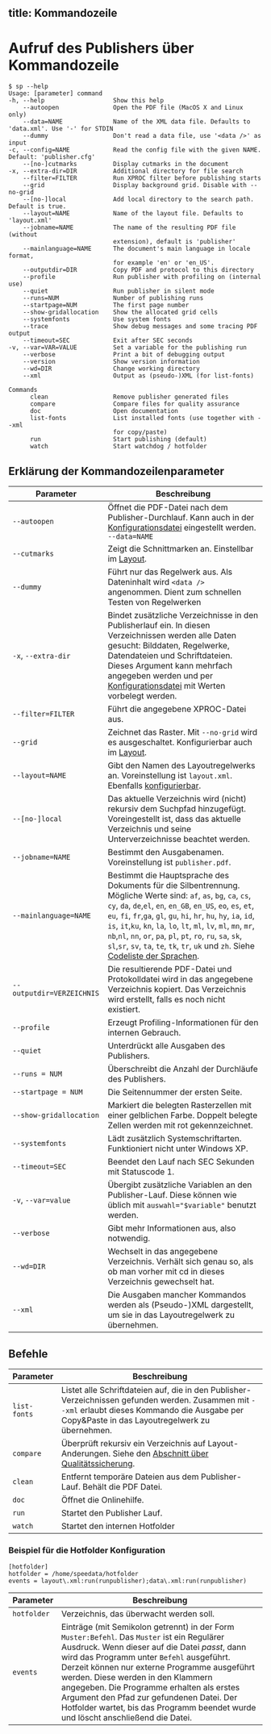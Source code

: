 title: Kommandozeile
---
Aufruf des Publishers über Kommandozeile
========================================

    $ sp --help
    Usage: [parameter] command
    -h, --help                   Show this help
        --autoopen               Open the PDF file (MacOS X and Linux only)
        --data=NAME              Name of the XML data file. Defaults to 'data.xml'. Use '-' for STDIN
        --dummy                  Don't read a data file, use '<data />' as input
    -c, --config=NAME            Read the config file with the given NAME. Default: 'publisher.cfg'
        --[no-]cutmarks          Display cutmarks in the document
    -x, --extra-dir=DIR          Additional directory for file search
        --filter=FILTER          Run XPROC filter before publishing starts
        --grid                   Display background grid. Disable with --no-grid
        --[no-]local             Add local directory to the search path. Default is true.
        --layout=NAME            Name of the layout file. Defaults to 'layout.xml'
        --jobname=NAME           The name of the resulting PDF file (without
                                 extension), default is 'publisher'
        --mainlanguage=NAME      The document's main language in locale format,
                                 for example 'en' or 'en_US'.
        --outputdir=DIR          Copy PDF and protocol to this directory
        --profile                Run publisher with profiling on (internal use)
        --quiet                  Run publisher in silent mode
        --runs=NUM               Number of publishing runs
        --startpage=NUM          The first page number
        --show-gridallocation    Show the allocated grid cells
        --systemfonts            Use system fonts
        --trace                  Show debug messages and some tracing PDF output
        --timeout=SEC            Exit after SEC seconds
    -v, --var=VAR=VALUE          Set a variable for the publishing run
        --verbose                Print a bit of debugging output
        --version                Show version information
        --wd=DIR                 Change working directory
        --xml                    Output as (pseudo-)XML (for list-fonts)

    Commands
          clean                  Remove publisher generated files
          compare                Compare files for quality assurance
          doc                    Open documentation
          list-fonts             List installed fonts (use together with --xml
                                 for copy/paste)
          run                    Start publishing (default)
          watch                  Start watchdog / hotfolder



Erklärung der Kommandozeilenparameter
-------------------------------------

Parameter | Beschreibung
----------|-------------
`--autoopen`| Öffnet die PDF-Datei nach dem Publisher-Durchlauf. Kann auch in der [Konfigurationsdatei](configuration.html) eingestellt werden.  `--data=NAME`| Gibt den Namen der XML-Daten an. Voreinstellung ist `data.xml`.   Ebenfalls [konfigurierbar](configuration.html). Wird als Dateiname ein Strich (`-`) angegeben, liest der Publisher die XML-Daten aus der Standard-Eingabe (STDIN).
`--cutmarks` | Zeigt die Schnittmarken an. Einstellbar im [Layout](../commands-de/options.html).
`--dummy`| Führt nur das Regelwerk aus. Als Dateninhalt wird `<data />` angenommen. Dient zum schnellen Testen von Regelwerken
`-x`, `--extra-dir`| Bindet zusätzliche Verzeichnisse in den Publisherlauf ein. In diesen  Verzeichnissen werden alle Daten gesucht: Bilddaten, Regelwerke,  Datendateien und Schriftdateien. Dieses Argument kann mehrfach  angegeben werden und per [Konfigurationsdatei](configuration.html)  mit Werten vorbelegt werden.
`--filter=FILTER`| Führt die angegebene XPROC-Datei aus.
`--grid`| Zeichnet das Raster. Mit `--no-grid` wird es ausgeschaltet. Konfigurierbar auch im [Layout](../commands-de/options.html).
`--layout=NAME`| Gibt den Namen des Layoutregelwerks an. Voreinstellung ist `layout.xml`. Ebenfalls [konfigurierbar](configuration.html).
`--[no-]local`| Das aktuelle Verzeichnis wird (nicht) rekursiv dem Suchpfad hinzugefügt. Voreingestellt ist, dass das aktuelle Verzeichnis und  seine Unterverzeichnisse beachtet werden.
`--jobname=NAME`| Bestimmt den Ausgabenamen. Voreinstellung ist `publisher.pdf`.
`--mainlanguage=NAME`| Bestimmt die Hauptsprache des Dokuments für die Silbentrennung. Mögliche Werte sind: `af`, `as`, `bg`, `ca`, `cs`, `cy`, `da`, `de`,`el`, `en`, `en_GB`, `en_US`, `eo`, `es`, `et`, `eu`, `fi`, `fr`,`ga`, `gl`, `gu`, `hi`, `hr`, `hu`, `hy`, `ia`, `id`, `is`, `it`,`ku`, `kn`, `la`, `lo`, `lt`, `ml`, `lv`, `ml`, `mn`, `mr`, `nb`,`nl`, `nn`, `or`, `pa`, `pl`, `pt`, `ro`, `ru`, `sa`, `sk`, `sl`,`sr`, `sv`, `ta`, `te`, `tk`, `tr`, `uk` und `zh`. Siehe [Codeliste der Sprachen](http://www.loc.gov/standards/iso639-2/php/code_list.php).
`--outputdir=VERZEICHNIS`| Die resultierende PDF-Datei und Protokolldatei wird in das angegebene Verzeichnis kopiert. Das Verzeichnis wird erstellt, falls es noch nicht existiert.
`--profile`   | Erzeugt Profiling-Informationen für den internen Gebrauch.
`--quiet`     | Unterdrückt alle Ausgaben des Publishers.
`--runs = NUM`| Überschreibt die Anzahl der Durchläufe des Publishers.
`--startpage = NUM`| Die Seitennummer der ersten Seite.
`--show-gridallocation`| Markiert die belegten Rasterzellen mit einer gelblichen Farbe. Doppelt belegte Zellen werden mit rot gekennzeichnet.
`--systemfonts`| Lädt zusätzlich Systemschriftarten. Funktioniert nicht unter Windows XP.
`--timeout=SEC`| Beendet den Lauf nach SEC Sekunden mit Statuscode 1.
`-v`, `--var=value`| Übergibt zusätzliche Variablen an den Publisher-Lauf. Diese können wie üblich mit `auswahl="$variable"` benutzt werden.
`--verbose`| Gibt mehr Informationen aus, also notwendig.
`--wd=DIR`| Wechselt in das angegebene Verzeichnis. Verhält sich genau so, als ob man vorher mit cd in dieses Verzeichnis gewechselt hat.
`--xml`| Die Ausgaben mancher Kommandos werden als (Pseudo-)XML dargestellt, um sie in das Layoutregelwerk zu übernehmen.

Befehle
-------

Parameter | Beschreibung
----------|-------------
`list-fonts`|  Listet alle Schriftdateien auf, die in den Publisher-Verzeichnissen gefunden werden. Zusammen mit `--xml` erlaubt dieses Kommando die Ausgabe per Copy&Paste in das Layoutregelwerk zu übernehmen.
`compare`|  Überprüft rekursiv ein Verzeichnis auf Layout-Anderungen. Siehe den [Abschnitt über Qualitätssicherung](qualityassurance.html).
`clean`|  Entfernt temporäre Dateien aus dem Publisher-Lauf. Behält die PDF Datei.
`doc`|  Öffnet die Onlinehilfe.
`run`|  Startet den Publisher Lauf.
`watch`|  Startet den internen Hotfolder

### Beispiel für die Hotfolder Konfiguration
    [hotfolder]
    hotfolder = /home/speedata/hotfolder
    events = layout\.xml:run(runpublisher);data\.xml:run(runpublisher)

 Parameter | Beschreibung
 ----------|-------------
`hotfolder`|  Verzeichnis, das überwacht werden soll.
`events`|  Einträge (mit Semikolon getrennt) in der Form `Muster:Befehl`. Das `Muster` ist ein Regulärer Ausdruck. Wenn dieser auf die Datei *passt*, dann wird das Programm unter `Befehl` ausgeführt. Derzeit können nur externe Programme ausgeführt werden. Diese werden in den Klammern angegeben. Die Programme erhalten als erstes Argument den Pfad zur gefundenen Datei. Der Hotfolder wartet, bis das Programm beendet wurde und löscht anschließend die Datei.

